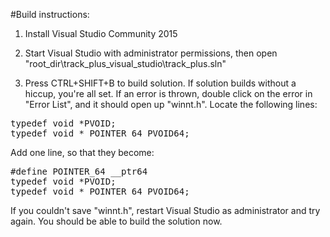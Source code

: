 #Build instructions:
1. Install Visual Studio Community 2015

2. Start Visual Studio with administrator permissions, then open "root_dir\track_plus_visual_studio\track_plus.sln"

3. Press CTRL+SHIFT+B to build solution. If solution builds without a hiccup, you're all set. If an error is thrown, double click on the error in "Error List", and it should open up "winnt.h". Locate the following lines:
<pre>
typedef void *PVOID;
typedef void * POINTER_64 PVOID64;
</pre>
Add one line, so that they become:
<pre>
#define POINTER_64 __ptr64
typedef void *PVOID;
typedef void * POINTER_64 PVOID64;
</pre>
If you couldn't save "winnt.h", restart Visual Studio as administrator and try again. You should be able to build the solution now.